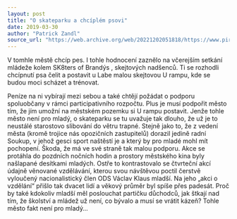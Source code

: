```yaml
---
layout: post
title: "O skateparku a chcíplém psovi"
date: 2019-03-30
author: "Patrick Zandl"
source_url: "https://web.archive.org/web/20221202051818/https://www.piratibrandys.cz/clanek/2019-03-30-o-skateparku-a-chciplem-psovi"
---
```

V tomhle městě chcíp pes. I tohle hodnocení zaznělo na včerejším setkání mládeže kolem SK8ters of Brandýs ,  skejtových nadšenců. Ti se rozhodli chcípnutí psa čelit a postavit u  Labe malou skejtovou U rampu, kde se budou moci scházet a trénovat.

Peníze na ni vybírají mezi sebou a také chtějí požádat o podporu  spoluobčany v rámci participativního rozpočtu. Plus je musí podpořit  město tím, že jím umožní na městském pozemku si U rampu postavit.  Jenže  tohle město není pro mladý, o  skateparku se tu uvažuje tak dlouho, že už je to neustálé starostovo  slibování do větru trapné. Stejně jako to, že z vedení města (kromě  trojice nás opozičních zastupitelů) dorazil jedině radní Soukup, v jehož  gesci sport naštěstí je a který by pro mladé mohl mít pochopení. Škoda,  že má ve své straně tak malou podporu. Akce se protáhla do  pozdních nočních hodin a prostory městského kina byly našlapané  desítkami mladých. Ostře to kontrastovalo se čtvrteční akcí údajně  věnované vzdělávání, kterou svou návštěvou poctil čerstvě vyloučený  nacionalistický člen ODS Václav Klaus mladší. Na jeho „akci o vzdělání“  přišlo tak dvacet lidí a věkový průměr byl spíše přes padesát. Proč by  také kdokoliv mladší měl poslouchat partičku důchodců, jak štkají nad  tím, že školství a mládež už není, co bývalo a musí se vrátit kázeň? Tohle město fakt není pro mladý…



